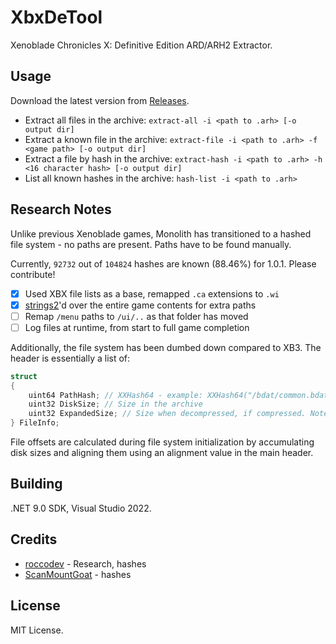 # XbxDeTool

Xenoblade Chronicles X: Definitive Edition ARD/ARH2 Extractor.

## Usage

Download the latest version from [Releases](https://github.com/Nenkai/XbxDeTool/releases).

* Extract all files in the archive: `extract-all -i <path to .arh> [-o output dir]`
* Extract a known file in the archive: `extract-file -i <path to .arh> -f <game path> [-o output dir]`
* Extract a file by hash in the archive: `extract-hash -i <path to .arh> -h <16 character hash> [-o output dir]`
* List all known hashes in the archive: `hash-list -i <path to .arh>`

## Research Notes

Unlike previous Xenoblade games, Monolith has transitioned to a hashed file system - no paths are present. Paths have to be found manually.

Currently, `92732` out of `104824` hashes are known (88.46%) for 1.0.1. Please contribute!

* [x] Used XBX file lists as a base, remapped `.ca` extensions to `.wi`
* [x] [strings2](https://github.com/glmcdona/strings2)'d over the entire game contents for extra paths
* [ ] Remap `/menu` paths to `/ui/..` as that folder has moved
* [ ] Log files at runtime, from start to full game completion

Additionally, the file system has been dumbed down compared to XB3. The header is essentially a list of:

```c
struct
{
    uint64 PathHash; // XXHash64 - example: XXHash64("/bdat/common.bdat".ToLower())
    uint32 DiskSize; // Size in the archive
    uint32 ExpandedSize; // Size when decompressed, if compressed. Note that even if this isn't set, the file may still be wrapped in a 'Xbc1' header.
} FileInfo;
```

File offsets are calculated during file system initialization by accumulating disk sizes and aligning them using an alignment value in the main header.

## Building

.NET 9.0 SDK, Visual Studio 2022.

## Credits

* [roccodev](https://github.com/roccodev) - Research, hashes
* [ScanMountGoat](https://github.com/ScanMountGoat) - hashes

## License

MIT License.
